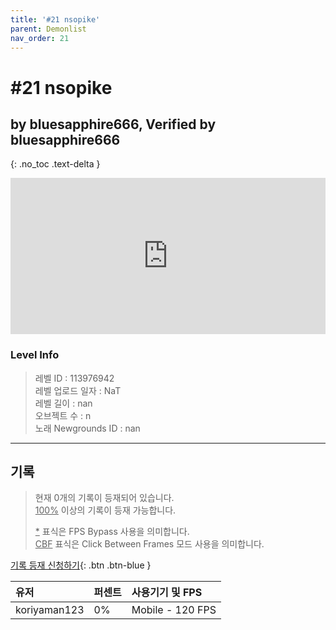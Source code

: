 ```yaml
---   
title: '#21 nsopike'   
parent: Demonlist   
nav_order: 21   
---
```

# #21 nsopike   
## by bluesapphire666, Verified by bluesapphire666   
{: .no_toc .text-delta }   
<p>
<iframe allow="accelerometer; autoplay; clipboard-write; encrypted-media; gyroscope; picture-in-picture" allowfullscreen="true" frameborder="0" height="250px" src="https://www.youtube.com/embed/TkYRekJJPpU" width="100%"></iframe>
</p>

### Level Info
> 레벨 ID : 113976942   
> 레벨 업로드 일자 : NaT   
> 레벨 길이 : nan   
> 오브젝트 수 : n   
> 노래 Newgrounds ID : nan   




---

## 기록   

> 현재 0개의 기록이 등재되어 있습니다.  
> <U>100%</U> 이상의 기록이 등재 가능합니다. 
>    
> <U>*</U> 표식은 FPS Bypass 사용을 의미합니다.   
> <U>CBF</U>  표식은 Click Between Frames 모드 사용을 의미합니다.   

[기록 등재 신청하기](https://gmdquackforum.site/submit.html){: .btn .btn-blue }   

| 유저         | 퍼센트             | 사용기기 및 FPS |   
|:-------------|:------------------|:---------------|   
| koriyaman123  | 0%               | Mobile - 120 FPS |   
